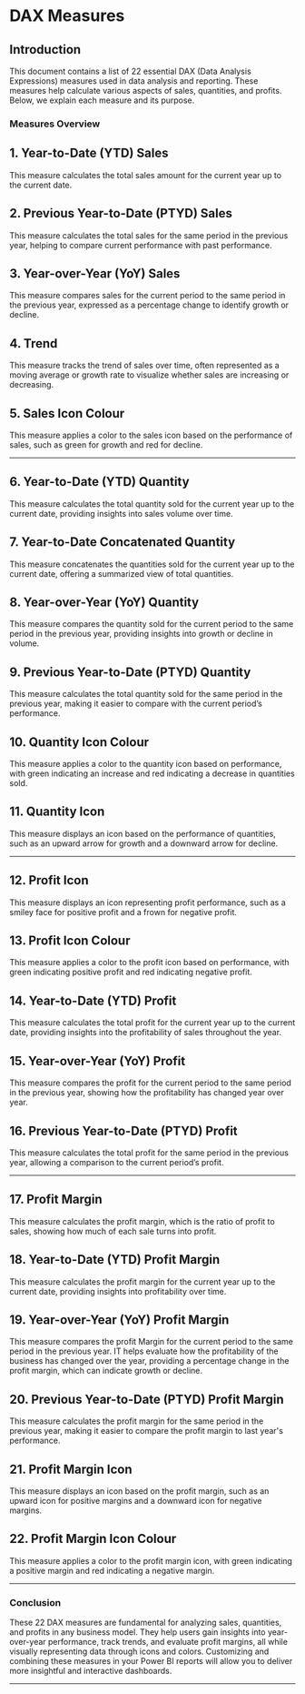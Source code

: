 # DAX Measures

## Introduction

This document contains a list of 22 essential DAX (Data Analysis Expressions) measures used in data analysis and reporting. These measures help calculate various aspects of sales, quantities, and profits. Below, we explain each measure and its purpose.

### Measures Overview

## 1. **Year-to-Date (YTD) Sales**
This measure calculates the total sales amount for the current year up to the current date.

## 2. **Previous Year-to-Date (PTYD) Sales**
This measure calculates the total sales for the same period in the previous year, helping to compare current performance with past performance.

## 3. **Year-over-Year (YoY) Sales**
This measure compares sales for the current period to the same period in the previous year, expressed as a percentage change to identify growth or decline.

## 4. **Trend**
This measure tracks the trend of sales over time, often represented as a moving average or growth rate to visualize whether sales are increasing or decreasing.

## 5. **Sales Icon Colour**
This measure applies a color to the sales icon based on the performance of sales, such as green for growth and red for decline.

---

## 6. **Year-to-Date (YTD) Quantity**
This measure calculates the total quantity sold for the current year up to the current date, providing insights into sales volume over time.

## 7. **Year-to-Date Concatenated Quantity**
This measure concatenates the quantities sold for the current year up to the current date, offering a summarized view of total quantities.

## 8. **Year-over-Year (YoY) Quantity**
This measure compares the quantity sold for the current period to the same period in the previous year, providing insights into growth or decline in volume.

## 9. **Previous Year-to-Date (PTYD) Quantity**
This measure calculates the total quantity sold for the same period in the previous year, making it easier to compare with the current period’s performance.

## 10. **Quantity Icon Colour**
This measure applies a color to the quantity icon based on performance, with green indicating an increase and red indicating a decrease in quantities sold.

## 11. **Quantity Icon**
This measure displays an icon based on the performance of quantities, such as an upward arrow for growth and a downward arrow for decline.

---

## 12. **Profit Icon**
This measure displays an icon representing profit performance, such as a smiley face for positive profit and a frown for negative profit.

## 13. **Profit Icon Colour**
This measure applies a color to the profit icon based on performance, with green indicating positive profit and red indicating negative profit.

## 14. **Year-to-Date (YTD) Profit**
This measure calculates the total profit for the current year up to the current date, providing insights into the profitability of sales throughout the year.

## 15. **Year-over-Year (YoY) Profit**
This measure compares the profit for the current period to the same period in the previous year, showing how the profitability has changed year over year.

## 16. **Previous Year-to-Date (PTYD) Profit**
This measure calculates the total profit for the same period in the previous year, allowing a comparison to the current period’s profit.

---

## 17. **Profit Margin**
This measure calculates the profit margin, which is the ratio of profit to sales, showing how much of each sale turns into profit.

## 18. **Year-to-Date (YTD) Profit Margin**
This measure calculates the profit margin for the current year up to the current date, providing insights into profitability over time.

## 19. **Year-over-Year (YoY) Profit Margin**
This measure compares the profit Margin for the current period to the same period in the previous year. IT helps evaluate how the profitability of the business has changed over the year, providing a percentage change in the profit margin, which can indicate growth or decline.

## 20. **Previous Year-to-Date (PTYD) Profit Margin**
This measure calculates the profit margin for the same period in the previous year, making it easier to compare the profit margin to last year's performance.

## 21. **Profit Margin Icon**
This measure displays an icon based on the profit margin, such as an upward icon for positive margins and a downward icon for negative margins.

## 22. **Profit Margin Icon Colour**
This measure applies a color to the profit margin icon, with green indicating a positive margin and red indicating a negative margin.

---

### Conclusion

These 22 DAX measures are fundamental for analyzing sales, quantities, and profits in any business model. They help users gain insights into year-over-year performance, track trends, and evaluate profit margins, all while visually representing data through icons and colors. Customizing and combining these measures in your Power BI reports will allow you to deliver more insightful and interactive dashboards.

---